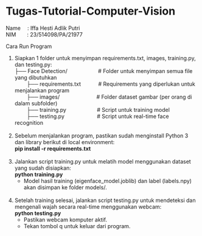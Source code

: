 # Tugas-Tutorial-Computer-Vision

Name &emsp;: Iffa Hesti Adlik Putri <br>
NIM &emsp;&ensp;&nbsp;: 23/514098/PA/21977 <br>

Cara Run Program <br>
1. Siapkan 1 folder untuk menyimpan requirements.txt, images, training.py, dan testing.py: <br>
   ├── Face Detection/ &emsp;&emsp;&emsp;&emsp;&emsp;&ensp;# Folder untuk menyimpan semua file yang dibutuhkan <br>
   &nbsp;&nbsp;&nbsp;&nbsp;&nbsp;&nbsp;&nbsp;&nbsp;├── requirements.txt &emsp;&emsp;&emsp;# Requirements yang diperlukan untuk menjalankan program <br>
   &nbsp;&nbsp;&nbsp;&nbsp;&nbsp;&nbsp;&nbsp;&nbsp;├── images/  &emsp;&emsp;&emsp;&emsp;&emsp;&ensp;&nbsp;&nbsp;&nbsp; # Folder dataset gambar (per orang di dalam subfolder) <br>
   &nbsp;&nbsp;&nbsp;&nbsp;&nbsp;&nbsp;&nbsp;&nbsp;├── training.py &emsp;&emsp;&emsp;&emsp;&emsp;&ensp;# Script untuk training model <br>
   &nbsp;&nbsp;&nbsp;&nbsp;&nbsp;&nbsp;&nbsp;&nbsp;├── testing.py &emsp;&emsp;&emsp;&emsp;&emsp;&nbsp;&nbsp; # Script untuk real-time face recognition <br> <br>
2. Sebelum menjalankan program, pastikan sudah menginstall Python 3 dan library berikut di local environment: <br>
   **pip install -r requirements.txt** <br> <br>
3. Jalankan script training.py untuk melatih model menggunakan dataset yang sudah disiapkan: <br>
   **python training.py** <br>
   - Model hasil training (eigenface_model.joblib) dan label (labels.npy) akan disimpan ke folder models/. <br> <br>
4. Setelah training selesai, jalankan script testing.py untuk mendeteksi dan mengenali wajah secara real-time menggunakan webcam: <br>
   **python testing.py** <br>
   - Pastikan webcam komputer aktif. <br>
   - Tekan tombol q untuk keluar dari program. <br>
